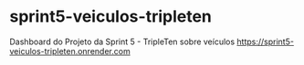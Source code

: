 # sprint5-veiculos-tripleten
Dashboard do Projeto da Sprint 5 - TripleTen sobre veículos
https://sprint5-veiculos-tripleten.onrender.com
